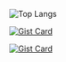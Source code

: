![Top Langs](https://github-readme-stats.vercel.app/api/top-langs/?username=AceOfSpadesCard&layout=compact)

[![Gist Card](https://github-readme-stats.vercel.app/api/gist?id=bbfce31e0217a3689c8d961a356cb10d)](https://gist.github.com/AceOfSpadesCard/56081bd033fba709c70efa1f4dde42d3)

[![Gist Card](https://github-readme-stats.vercel.app/api/gist?id=bbfce31e0217a3689c8d961a356cb10d)](https://gist.github.com/AceOfSpadesCard/16d5ea45de4d1e025b4a10c204e529e9)
